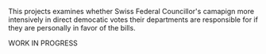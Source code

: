This projects examines whether Swiss Federal Councillor's camapign more intensively in direct democatic votes
their departments are responsible for if they are personally in favor of the bills.

WORK IN PROGRESS
